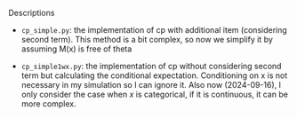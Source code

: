 Descriptions 

- `cp_simple.py`: the implementation of cp with additional item (considering second term). This method is a bit complex, so now we simplify it by assuming M(x) is free of theta

- `cp_simple1wx.py`: the implementation of cp without considering second term but calculating the conditional expectation.  Conditioning on x is not necessary in my simulation so I can ignore it. Also now (2024-09-16), I only consider the case when $x$ is categorical, if it is continuous, it can be more complex.